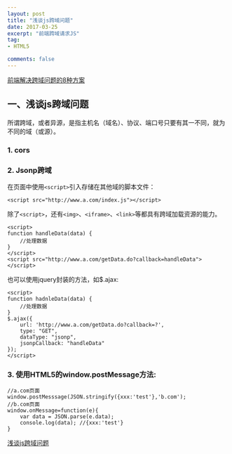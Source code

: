 ```yaml
---
layout: post
title: "浅谈js跨域问题"
date: 2017-03-25
excerpt: "前端跨域请求JS"
tag:
- HTML5

comments: false
---
```


[ 前端解决跨域问题的8种方案](http://blog.csdn.net/joyhen/article/details/21631833)

## 一、浅谈js跨域问题
所谓跨域，或者异源，是指主机名（域名）、协议、端口号只要有其一不同，就为不同的域（或源）。

### 1. cors
### 2. Jsonp跨域
在页面中使用`<script>`引入存储在其他域的脚本文件：

	<script src="http://www.a.com/index.js"></script>

除了`<script>`，还有`<img>`、`<iframe>`、`<link>`等都具有跨域加载资源的能力。

	<script>
	function handleData(data) {
	    //处理数据
	}
	</script>
	<script src="http://www.a.com/getData.do?callback=handleData"></script>

也可以使用jquery封装的方法，如$.ajax:

	<script>
	function hadnleData(data) {
	    //处理数据
	}
	$.ajax({
	    url: 'http://www.a.com/getData.do?callback=?',
	    type: "GET",
	    dataType: "jsonp",
	    jsonpCallback: "handleData"
	});
	</script>


### 3. 使用HTML5的window.postMessage方法:

	//a.com页面
	window.postMesssage(JSON.stringify({xxx:'test'},'b.com');
	//b.com页面
	window.onMessage=function(e){
	    var data = JSON.parse(e.data);
	    console.log(data); //{xxx:'test'}
	}

[浅谈js跨域问题](https://segmentfault.com/a/1190000003784372)